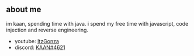 ## about me

im kaan, spending time with java. i spend my free time with javascript, code injection and reverse engineering.

- youtube: [ItzGonza](https://www.youtube.com/channel/UCdbH53T-h3OsnZe_2BpLzsQ?view_as=subscriber)
- discord: [KAAN#4621](https://discord.com/users/736175983870083093)
